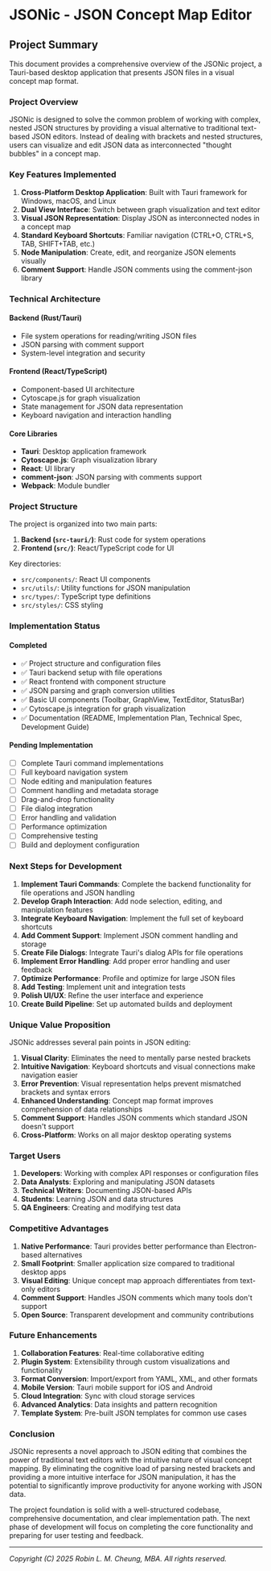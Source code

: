 # JSONic - JSON Concept Map Editor
## Project Summary

This document provides a comprehensive overview of the JSONic project, a Tauri-based desktop application that presents JSON files in a visual concept map format.

### Project Overview

JSONic is designed to solve the common problem of working with complex, nested JSON structures by providing a visual alternative to traditional text-based JSON editors. Instead of dealing with brackets and nested structures, users can visualize and edit JSON data as interconnected "thought bubbles" in a concept map.

### Key Features Implemented

1. **Cross-Platform Desktop Application**: Built with Tauri framework for Windows, macOS, and Linux
2. **Dual View Interface**: Switch between graph visualization and text editor
3. **Visual JSON Representation**: Display JSON as interconnected nodes in a concept map
4. **Standard Keyboard Shortcuts**: Familiar navigation (CTRL+O, CTRL+S, TAB, SHIFT+TAB, etc.)
5. **Node Manipulation**: Create, edit, and reorganize JSON elements visually
6. **Comment Support**: Handle JSON comments using the comment-json library

### Technical Architecture

#### Backend (Rust/Tauri)
- File system operations for reading/writing JSON files
- JSON parsing with comment support
- System-level integration and security

#### Frontend (React/TypeScript)
- Component-based UI architecture
- Cytoscape.js for graph visualization
- State management for JSON data representation
- Keyboard navigation and interaction handling

#### Core Libraries
- **Tauri**: Desktop application framework
- **Cytoscape.js**: Graph visualization library
- **React**: UI library
- **comment-json**: JSON parsing with comments support
- **Webpack**: Module bundler

### Project Structure

The project is organized into two main parts:

1. **Backend (`src-tauri/`)**: Rust code for system operations
2. **Frontend (`src/`)**: React/TypeScript code for UI

Key directories:
- `src/components/`: React UI components
- `src/utils/`: Utility functions for JSON manipulation
- `src/types/`: TypeScript type definitions
- `src/styles/`: CSS styling

### Implementation Status

#### Completed
- ✅ Project structure and configuration files
- ✅ Tauri backend setup with file operations
- ✅ React frontend with component structure
- ✅ JSON parsing and graph conversion utilities
- ✅ Basic UI components (Toolbar, GraphView, TextEditor, StatusBar)
- ✅ Cytoscape.js integration for graph visualization
- ✅ Documentation (README, Implementation Plan, Technical Spec, Development Guide)

#### Pending Implementation
- [ ] Complete Tauri command implementations
- [ ] Full keyboard navigation system
- [ ] Node editing and manipulation features
- [ ] Comment handling and metadata storage
- [ ] Drag-and-drop functionality
- [ ] File dialog integration
- [ ] Error handling and validation
- [ ] Performance optimization
- [ ] Comprehensive testing
- [ ] Build and deployment configuration

### Next Steps for Development

1. **Implement Tauri Commands**: Complete the backend functionality for file operations and JSON handling
2. **Develop Graph Interaction**: Add node selection, editing, and manipulation features
3. **Integrate Keyboard Navigation**: Implement the full set of keyboard shortcuts
4. **Add Comment Support**: Implement JSON comment handling and storage
5. **Create File Dialogs**: Integrate Tauri's dialog APIs for file operations
6. **Implement Error Handling**: Add proper error handling and user feedback
7. **Optimize Performance**: Profile and optimize for large JSON files
8. **Add Testing**: Implement unit and integration tests
9. **Polish UI/UX**: Refine the user interface and experience
10. **Create Build Pipeline**: Set up automated builds and deployment

### Unique Value Proposition

JSONic addresses several pain points in JSON editing:

1. **Visual Clarity**: Eliminates the need to mentally parse nested brackets
2. **Intuitive Navigation**: Keyboard shortcuts and visual connections make navigation easier
3. **Error Prevention**: Visual representation helps prevent mismatched brackets and syntax errors
4. **Enhanced Understanding**: Concept map format improves comprehension of data relationships
5. **Comment Support**: Handles JSON comments which standard JSON doesn't support
6. **Cross-Platform**: Works on all major desktop operating systems

### Target Users

1. **Developers**: Working with complex API responses or configuration files
2. **Data Analysts**: Exploring and manipulating JSON datasets
3. **Technical Writers**: Documenting JSON-based APIs
4. **Students**: Learning JSON and data structures
5. **QA Engineers**: Creating and modifying test data

### Competitive Advantages

1. **Native Performance**: Tauri provides better performance than Electron-based alternatives
2. **Small Footprint**: Smaller application size compared to traditional desktop apps
3. **Visual Editing**: Unique concept map approach differentiates from text-only editors
4. **Comment Support**: Handles JSON comments which many tools don't support
5. **Open Source**: Transparent development and community contributions

### Future Enhancements

1. **Collaboration Features**: Real-time collaborative editing
2. **Plugin System**: Extensibility through custom visualizations and functionality
3. **Format Conversion**: Import/export from YAML, XML, and other formats
4. **Mobile Version**: Tauri mobile support for iOS and Android
5. **Cloud Integration**: Sync with cloud storage services
6. **Advanced Analytics**: Data insights and pattern recognition
7. **Template System**: Pre-built JSON templates for common use cases

### Conclusion

JSONic represents a novel approach to JSON editing that combines the power of traditional text editors with the intuitive nature of visual concept mapping. By eliminating the cognitive load of parsing nested brackets and providing a more intuitive interface for JSON manipulation, it has the potential to significantly improve productivity for anyone working with JSON data.

The project foundation is solid with a well-structured codebase, comprehensive documentation, and clear implementation path. The next phase of development will focus on completing the core functionality and preparing for user testing and feedback.

---

*Copyright (C) 2025 Robin L. M. Cheung, MBA. All rights reserved.*